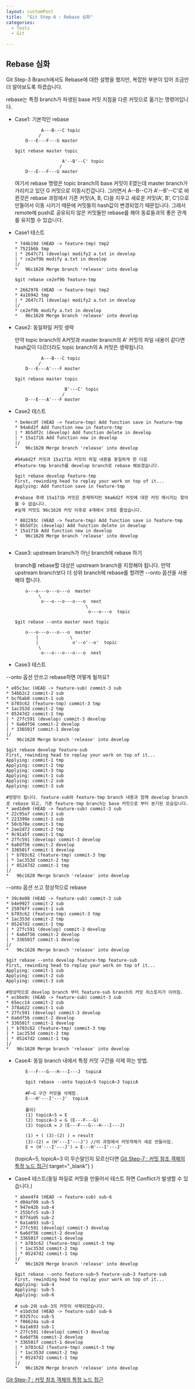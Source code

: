 ```yaml
---
layout: customPost
title:  "Git Step-6 : Rebase 심화"
categories: 
  - Tools
  - Git
  
---
```



## Rebase 심화

Git Step-3 Branch에서도 Rebase에 대한 설명을 했지만,  복잡한 부분이 있어 조금만 더 알아보도록 하겠습니다.

rebase는  특정 branch가 파생된 base 커밋 지점을 다른 커밋으로 옮기는 명령어입니다.



- Case1: 기본적인 rebase 

  ```
            A---B---C topic
           /
      D---E---F---G master
      
  $git rebase master topic
      
                    A'--B'--C' topic
                   /
      D---E---F---G master
  ```

  여기서 rebase 명령은 topic branch의 base 커밋이 E였는데 master branch가 가리키고 있던 G 커밋으로 이동시킨겁니다. 그러면서 A--B--C가 A'--B'--C'로 바뀐것은 rebase 과정에서 기존 커밋(A, B, C)을 지우고 새로운 커밋(A', B', C')으로 만들어서 이동 시키기 때문에  커밋들의 hash값이 변경되었기 때문입니다. 그래서 remote에 push로 공유되지 않은 커밋들만 rebase를 해야 동료들과의 좋은 관계를 유지할 수 있습니다.

- Case1 테스트

  ```
  * 744b19d (HEAD -> feature-tmp) tmp2
  * 7521b6b tmp
  | * 2647c71 (develop) modify2 a.txt in develop
  | * ce2ef9b modify a.txt in develop
  |/  
  *   96c1620 Merge branch 'release' into develop
  
  $git rebase ce2ef9b feature-tmp
  
  * 2662976 (HEAD -> feature-tmp) tmp2
  * 4a16942 tmp
  | * 2647c71 (develop) modify2 a.txt in develop
  |/  
  * ce2ef9b modify a.txt in develop
  *   96c1620 Merge branch 'release' into develop
  ```

  

- Case2: 동일파일 커밋 생략

  만약 topic branch의 A커밋과 master branch의 A' 커밋의 파일 내용이 같다면 hash값이 다르더라도 topic branch의 A 커밋은 생략됩니다.

  ```
            A---B---C topic
           /
      D---E---A'---F master
     
  $git rebase master topic
  
                     B'---C' topic
                    /
      D---E---A'---F master
  ```

- Case2 테스트

  ```
  * be4ecdf (HEAD -> feature-tmp) Add function save in feature-tmp
  * 94a6d2f Add function new in feature-tmp
  | * 8b5df2c (develop) Add function delete in develop
  | * 15a171b Add function new in develop
  |/  
  *   96c1620 Merge branch 'release' into develop
  
  #94a6d2f 커밋과 15a171b 커밋의 파일 내용을 동일하게 한 다음 
  #feature-tmp branch를 develop branch로 rebase 해보겠습니다.
  
  $git rebase develop feature-tmp
  First, rewinding head to replay your work on top of it...
  Applying: Add function save in feature-tmp
  
  #rebase 후에 15a171b 커밋은 존재하지만 94a6d2f 커밋에 대한 커밋 메시지는 찾아볼 수 없습니다.
  #실제 커밋도 96c1620 커밋 이후로 4개에서 3개로 줄었습니다.
  
  * 802293c (HEAD -> feature-tmp) Add function save in feature-tmp
  * 8b5df2c (develop) Add function delete in develop
  * 15a171b Add function new in develop
  *   96c1620 Merge branch 'release' into develop
  
  
  ```



- Case3: upstream branch가 아닌 branch에 rebase 하기

  branch를 rebase할 대상은 upstream branch을 지정해야 됩니다. 만약 upstream branch보다 더 상위 branch에 rebase를 할려면 --onto 옵션을 사용해야 합니다.

  ```
      o---o---o---o---o  master
           \
            o---o---o---o---o  next
                             \
                              o---o---o  topic
              
  $git rebase --onto master next topic
  
      o---o---o---o---o  master
          |            \
          |             o'--o'--o'  topic
           \
            o---o---o---o---o  next
  ```

-  Case3 테스트

  --onto 옵션 안쓰고 rebase하면 어떻게 될까요?

  ```
  * e85c3ac (HEAD -> feature-sub) commit-3 sub
  * 54bb2c2 commit-2 sub
  * bcf6ab8 commit-1 sub
  * b703c62 (feature-tmp) commit-3 tmp
  * 1ac353d commit-2 tmp
  * 05247d2 commit-1 tmp
  | * 27fc591 (develop) commit-3 develop
  | * 6a6df56 commit-2 develop
  | * 336501f commit-1 develop
  |/  
  *   96c1620 Merge branch 'release' into develop
  
  $git rebase develop feature-sub
  First, rewinding head to replay your work on top of it...
  Applying: commit-1 tmp
  Applying: commit-2 tmp
  Applying: commit-3 tmp
  Applying: commit-1 sub
  Applying: commit-2 sub
  Applying: commit-3 sub
  
  #엉망이 됩니다. feature-sub와 feature-tmp branch 내용과 함께 develop branch로 rebase 되고, 기존 feature-tmp branch는 base 커밋으로 부터 분기된 모습입니다.
  * aed1de0 (HEAD -> feature-sub) commit-3 sub
  * 22c95a7 commit-2 sub
  * 223399e commit-1 sub
  * 50cb78e commit-3 tmp
  * 2ae2d72 commit-2 tmp
  * 9c91a5f commit-1 tmp
  * 27fc591 (develop) commit-3 develop
  * 6a6df56 commit-2 develop
  * 336501f commit-1 develop
  | * b703c62 (feature-tmp) commit-3 tmp
  | * 1ac353d commit-2 tmp
  | * 05247d2 commit-1 tmp
  |/  
  *   96c1620 Merge branch 'release' into develop
  ```

  --onto 옵션 쓰고 정상적으로 rebase

  ```
  * 39c4e08 (HEAD -> feature-sub) commit-3 sub
  * b4e9927 commit-2 sub
  * 25076ff commit-1 sub
  * b703c62 (feature-tmp) commit-3 tmp
  * 1ac353d commit-2 tmp
  * 05247d2 commit-1 tmp
  | * 27fc591 (develop) commit-3 develop
  | * 6a6df56 commit-2 develop
  | * 336501f commit-1 develop
  |/  
  *   96c1620 Merge branch 'release' into develop
  
  $git rebase --onto develop feature-tmp feature-sub
  First, rewinding head to replay your work on top of it...
  Applying: commit-1 sub
  Applying: commit-2 sub
  Applying: commit-3 sub
  
  #정상적으로 develop branch 부터 feature-sub branch의 커밋 히스토리가 이어짐.
  * ecbbe9c (HEAD -> feature-sub) commit-3 sub
  * 65ecc14 commit-2 sub
  * 378ab22 commit-1 sub
  * 27fc591 (develop) commit-3 develop
  * 6a6df56 commit-2 develop
  * 336501f commit-1 develop
  | * b703c62 (feature-tmp) commit-3 tmp
  | * 1ac353d commit-2 tmp
  | * 05247d2 commit-1 tmp
  |/  
  *   96c1620 Merge branch 'release' into develop
  ```

  
  
- Case4: 동일 branch 내에서 특정 커밋 구간을 삭제 하는 방법. 

  ```
      E---F---G---H---I---J  topicA
      
      $git rebase --onto topicA~5 topicA~3 topicA
      
      #F~G 구간 커밋을 삭제함.
      E---H'---I'---J'  topicA
      
      풀이)
      (1) topicA~5 = E
      (2) topicA~3 = G (E---F---G)
      (3) topicA = J (E---F---G---H---I---J)
      
      (1) + ( (3)-(2) ) = result
      (3)-(2) = (H'---I'---J') //이 과정에서 커밋객체가 새로 만들어짐.
      E + (H'---I'---J') = E---H'---I'---J'
  ```

  (topicA~5, topicA~3 이 무슨말인지 모르신다면 [Git Step-7 : 커밋 참조 객체의 특정 노드 접근](https://donghyeok-dev.github.io/tools/git/Git-7/){:target="_blank"} )

- Case4 테스트(동일 파일로 커밋을 만들어서 테스트 하면 Conflict가 발생할 수 있습니다.)

  ```
  * abee4f4 (HEAD -> feature-sub) sub-6
  * d04af09 sub-5
  * 947e42b sub-4
  * 255bfc5 sub-3
  * 877da95 sub-2
  * 6a1a693 sub-1
  * 27fc591 (develop) commit-3 develop
  * 6a6df56 commit-2 develop
  * 336501f commit-1 develop
  | * b703c62 (feature-tmp) commit-3 tmp
  | * 1ac353d commit-2 tmp
  | * 05247d2 commit-1 tmp
  |/  
  *   96c1620 Merge branch 'release' into develop
  
  $git rebase --onto feature-sub~5 feature-sub~3 feature-sub
  First, rewinding head to replay your work on top of it...
  Applying: sub-4
  Applying: sub-5
  Applying: sub-6
  
  # sub-2와 sub-3의 커밋이 삭제되었습니다.
  * e1bdcbd (HEAD -> feature-sub) sub-6
  * 03257cc sub-5
  * f06624a sub-4
  * 6a1a693 sub-1
  * 27fc591 (develop) commit-3 develop
  * 6a6df56 commit-2 develop
  * 336501f commit-1 develop
  | * b703c62 (feature-tmp) commit-3 tmp
  | * 1ac353d commit-2 tmp
  | * 05247d2 commit-1 tmp
  |/  
  *   96c1620 Merge branch 'release' into develop
  
  ```

  





[Git Step-7 : 커밋 참조 객체의 특정 노드 접근](https://donghyeok-dev.github.io/tools/git/Git-7/)